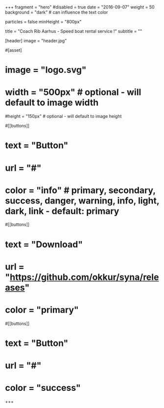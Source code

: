 +++
fragment = "hero"
#disabled = true
date = "2016-09-07"
weight = 50
background = "dark" # can influence the text color

particles = false
minHeight = "800px"

title = "Coach Rib Aarhus - Speed boat rental service !"
subtitle = ""

[header]
  image = "header.jpg"

#[asset]
#  image = "logo.svg"
#  width = "500px" # optional - will default to image width
  #height = "150px" # optional - will default to image height

#[[buttons]]
#  text = "Button"
#  url = "#"
#  color = "info" # primary, secondary, success, danger, warning, info, light, dark, link - default: primary

#[[buttons]]
#  text = "Download"
#  url = "https://github.com/okkur/syna/releases"
#  color = "primary"

#[[buttons]]
#  text = "Button"
#  url = "#"
#  color = "success"
+++
